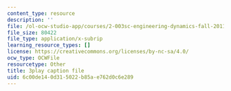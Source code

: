 ```yaml
---
content_type: resource
description: ''
file: /ol-ocw-studio-app/courses/2-003sc-engineering-dynamics-fall-2011/6c00de140d315022b85ae762d0c6e289_f1pxiNDTyHc.vtt
file_size: 80422
file_type: application/x-subrip
learning_resource_types: []
license: https://creativecommons.org/licenses/by-nc-sa/4.0/
ocw_type: OCWFile
resourcetype: Other
title: 3play caption file
uid: 6c00de14-0d31-5022-b85a-e762d0c6e289
---
```

